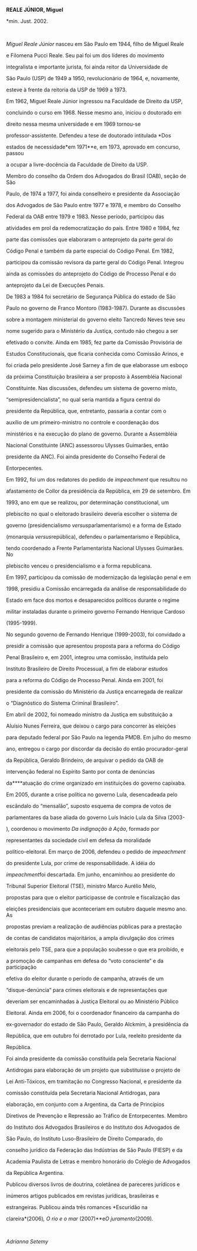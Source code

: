 **REALE JÚNIOR, Miguel**



\*min. Just. 2002.



 



*Miguel Reale Júnior* nasceu em São Paulo em 1944, filho de Miguel Reale

e Filomena Pucci Reale. Seu pai foi um dos líderes do movimento

integralista e importante jurista, foi ainda reitor da Universidade de

São Paulo (USP) de 1949 a 1950, revolucionário de 1964, e, novamente,

esteve à frente da reitoria da USP de 1969 a 1973.



Em 1962, Miguel Reale Júnior ingressou na Faculdade de Direito da USP,

concluindo o curso em 1968. Nesse mesmo ano, iniciou o doutorado em

direito nessa mesma universidade e em 1969 tornou-se

professor-assistente. Defendeu a tese de doutorado intitulada *Dos

estados de necessidade*em 1971**e, em 1973, aprovado em concurso, passou

a ocupar a livre-docência da Faculdade de Direito da USP.



Membro do conselho da Ordem dos Advogados do Brasil (OAB), seção de São

Paulo, de 1974 a 1977, foi ainda conselheiro e presidente da Associação

dos Advogados de São Paulo entre 1977 e 1978, e membro do Conselho

Federal da OAB entre 1979 e 1983. Nesse período, participou das

atividades em prol da redemocratização do país. Entre 1980 e 1984, fez

parte das comissões que elaboraram o anteprojeto da parte geral do

Código Penal e também da parte especial do Código Penal. Em 1982,

participou da comissão revisora da parte geral do Código Penal. Integrou

ainda as comissões do anteprojeto do Código de Processo Penal e do

anteprojeto da Lei de Execuções Penais.



De 1983 a 1984 foi secretário de Segurança Pública do estado de São

Paulo no governo de Franco Montoro (1983-1987). Durante as discussões

sobre a montagem ministerial do governo eleito Tancredo Neves teve seu

nome sugerido para o Ministério da Justiça, contudo não chegou a ser

efetivado o convite. Ainda em 1985, fez parte da Comissão Provisória de

Estudos Constitucionais, que ficaria conhecida como Comissão Arinos, e

foi criada pelo presidente José Sarney a fim de que elaborasse um esboço

da próxima Constituição brasileira a ser proposto à Assembléia Nacional

Constituinte. Nas discussões, defendeu um sistema de governo misto,

“semipresidencialista”, no qual seria mantida a figura central do

presidente da República, que, entretanto, passaria a contar com o

auxílio de um primeiro-ministro no controle e coordenação dos

ministérios e na execução do plano de governo. Durante a Assembléia

Nacional Constituinte (ANC) assessorou Ulysses Guimarães, então

presidente da ANC). Foi ainda presidente do Conselho Federal de

Entorpecentes.



Em 1992, foi um dos redatores do pedido de *impeachment* que resultou no

afastamento de Collor da presidência da República, em 29 de setembro. Em

1993, ano em que se realizou, por determinação constitucional, um

plebiscito no qual o eleitorado brasileiro deveria escolher o sistema de

governo (presidencialismo *versus*parlamentarismo) e a forma de Estado

(monarquia *versus*república), defendeu o parlamentarismo e República,

tendo coordenado a Frente Parlamentarista Nacional Ulysses Guimarães. No

plebiscito venceu o presidencialismo e a forma republicana.



Em 1997, participou da comissão de modernização da legislação penal e em

1998, presidiu a Comissão encarregada da análise de responsabilidade do

Estado em face dos mortos e desaparecidos políticos durante o regime

militar instaladas durante o primeiro governo Fernando Henrique Cardoso

(1995-1999).



No segundo governo de Fernando Henrique (1999-2003), foi convidado a

presidir a comissão que apresentou proposta para a reforma do Código

Penal Brasileiro e, em 2001, integrou uma comissão, instituída pelo

Instituto Brasileiro de Direito Processual, a fim de elaborar estudos

para a reforma do Código de Processo Penal. Ainda em 2001, foi

presidente da comissão do Ministério da Justiça encarregada de realizar

o “Diagnóstico do Sistema Criminal Brasileiro”.



Em abril de 2002, foi nomeado ministro da Justiça em substituição a

Aluísio Nunes Ferreira, que deixou o cargo para concorrer às eleições

para deputado federal por São Paulo na legenda PMDB. Em julho do mesmo

ano, entregou o cargo por discordar da decisão do então procurador-geral

da República, Geraldo Brindeiro, de arquivar o pedido da OAB de

intervenção federal no Espírito Santo por conta de denúncias

da****atuação do crime organizado em instituições do governo capixaba.



Em 2005, durante a crise política no governo Lula, desencadeada pelo

escândalo do “mensalão”, suposto esquema de compra de votos de

parlamentares da base aliada do governo Luís Inácio Lula da Silva (2003-

), coordenou o movimento *Da indignação à Ação*, formado por

representantes da sociedade civil em defesa da moralidade

político-eleitoral. Em março de 2006, defendeu o pedido de *impeachment*

do presidente Lula, por crime de responsabilidade. A idéia do

*impeachment*foi descartada. Em junho, encaminhou ao presidente do

Tribunal Superior Eleitoral (TSE), ministro Marco Aurélio Melo,

propostas para que o eleitor participasse de controle e fiscalização das

eleições presidenciais que aconteceriam em outubro daquele mesmo ano. As

propostas previam a realização de audiências públicas para a prestação

de contas de candidatos majoritários, a ampla divulgação dos crimes

eleitorais pelo TSE, para que a população soubesse o que era proibido, e

a promoção de campanhas em defesa do “voto consciente” e da participação

efetiva do eleitor durante o período de campanha, através de um

“disque-denúncia” para crimes eleitorais e de representações que

deveriam ser encaminhadas à Justiça Eleitoral ou ao Ministério Público

Eleitoral. Ainda em 2006, foi o coordenador financeiro da campanha do

ex-governador do estado de São Paulo, Geraldo Alckmim, à presidência da

República, que em outubro foi derrotado por Lula, reeleito presidente da

República.



Foi ainda presidente da comissão constituída pela Secretaria Nacional

Antidrogas para elaboração de um projeto que substituísse o projeto de

Lei Anti-Tóxicos, em tramitação no Congresso Nacional, e presidente da

comissão constituída pela Secretaria Nacional Antidrogas, para

elaboração, em conjunto com a Argentina, da Carta de Princípios

Diretivos de Prevenção e Repressão ao Tráfico de Entorpecentes. Membro

do Instituto dos Advogados Brasileiros e do Instituto dos Advogados de

São Paulo, do Instituto Luso-Brasileiro de Direito Comparado, do

conselho jurídico da Federação das Indústrias de São Paulo (FIESP) e da

Academia Paulista de Letras e membro honorário do Colégio de Advogados

da República Argentina. 



Publicou diversos livros de doutrina, coletânea de pareceres jurídicos e

inúmeros artigos publicados em revistas jurídicas, brasileiras e

estrangeiras. Publicou ainda três romances *Escuridão na

clareira*(2006)*, O rio e o mar* (2007)**e*O juramento*(2009)*.*



 



*Adrianna Setemy*



 



